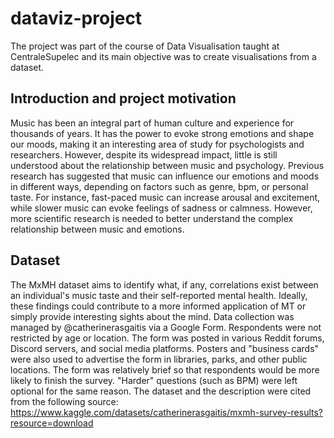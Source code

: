 # dataviz-project

The project was part of the course of Data Visualisation taught at CentraleSupelec and its main objective was to create visualisations from a dataset.

## Introduction and project motivation
Music has been an integral part of human culture and experience for thousands of years. It has the power to evoke strong emotions and shape our moods, making it an interesting area of study for psychologists and researchers. However, despite its widespread impact, little is still understood about the relationship between music and psychology. Previous research has suggested that music can influence our emotions and moods in different ways, depending on factors such as genre, bpm, or personal taste. For instance, fast-paced music can increase arousal and excitement, while slower music can evoke feelings of sadness or calmness. However,  more scientific research is needed to better understand the complex relationship between music and emotions.

## Dataset
The MxMH dataset aims to identify what, if any, correlations exist between an individual's music taste and their self-reported mental health. Ideally, these findings could contribute to a more informed application of MT or simply provide interesting sights about the mind.
Data collection was managed by @catherinerasgaitis via a Google Form. Respondents were not restricted by age or location. The form was posted in various Reddit forums, Discord servers, and social media platforms. Posters and "business cards" were also used to advertise the form in libraries, parks, and other public locations. The form was relatively brief so that respondents would be more likely to finish the survey. "Harder" questions (such as BPM) were left optional for the same reason.
The dataset and the description were cited from the following source: https://www.kaggle.com/datasets/catherinerasgaitis/mxmh-survey-results?resource=download
